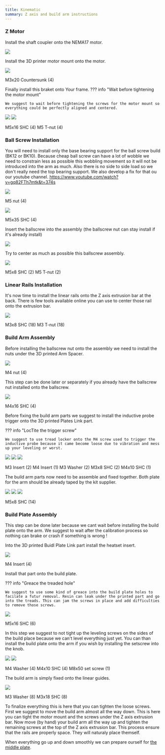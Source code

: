 ```yaml
---
title: Kinematic
summary: Z axis and build arm instructions
---
```


### Z Motor

Install the shaft coupler onto the NEMA17 motor.

![](./../images/Screenshot_6.png)

Install the 3D printer motor mount onto the motor.

![](./../images/Screenshot_7.png)

M3x20 Countersunk (4)

Finally install this braket onto Your frame.
??? info "Wait before tightening the motor mount"

    We suggest to wait before tightening the screws for the motor mount so everything could be perfectly aligned and centered.  

![](./../images/Screenshot_8.png)
![](./../images/Screenshot_9.png)

M5x16 SHC (4)
M5 T-nut (4)

### Ball Screw Installation

You will need to install only the base bearing support for the ball screw build (BK12 or BK10). Because cheap ball screw can have a lot of wobble we need to constrain less as possible this wobbling movement so it will not be introduced into the arm as much. Also there is no side to side load so we don't really need the top bearing support. We also develop a fix for that ou our youtube channel. https://www.youtube.com/watch?v=gq82FTh7mtk&t=374s

![](./../images/Screenshot_10.png)

M5 nut (4)

![](./../images/Screenshot_11.png)

M5x35 SHC (4)

Insert the ballscrew into the assembly (the ballscrew nut can stay install if it's already install)

![](./../images/Screenshot_12.png)

Try to center as much as possible this ballscrew assembly.

![](./../images/Screenshot_13.png)

M5x8 SHC (2)
M5 T-nut (2)

### Linear Rails Installation

It's now time to install the linear rails onto the Z axis extrusion bar at the back. There is few tools available online you can use to center those rail onto the extrusion bar.

![](./../images/Screenshot_14.png)

M3x8 SHC (18)
M3 T-nut (18)

### Build Arm Assembly

Before installing the ballscrew nut onto the assembly we need to install the nuts under the 3D printed Arm Spacer.

![](./../images/Screenshot_15.png)

M4 nut (4)

This step can be done later or separately if you already have the ballscrew nut installed onto the ballscrew.

![](./../images/Screenshot_16.png)

M4x16 SHC (4)

Before fixing the build arm parts we suggest to install the inductive probe trigger onto the 3D printed Plates Link part.

??? info "LocTite the trigger screw"

    We suggest to use tread locker onto the M4 screw used to trigger the inductive probe because it came become loose due to vibration and mess up your leveling or worst.  

![](./../images/Screenshot_20.png)
![](./../images/Screenshot_21.png)
![](./../images/Screenshot_22.png)

M3 Insert (2)
M4 Insert (1)
M3 Washer (2)
M3x8 SHC (2)
M4x10 SHC (1)

The build arm parts now need to be assemble and fixed together. Both plate for the arm should be already taped by the kit supplier.

![](./../images/Screenshot_17.png)
![](./../images/Screenshot_18.png)
![](./../images/Screenshot_19.png)

M5x8 SHC (14)

### Build Plate Assembly

This step can be done later because we cant wait before installing the build plate onto the arm. We suggest to wait after the calibration process so nothing can brake or crash if something is wrong !

Into the 3D printed Buidl Plate Link part install the heatset insert.

![](./../images/Screenshot_23.png)

M4 Insert (4)

Install that part onto the build plate.

??? info "Greace the treaded hole"

    We suggest to use some kind of greace into the build plate holes to facilate a futur removal. Resin can leak under the printed part and go into the treads. This can jam the screws in place and add difficulties to remove those screws. 

![](./../images/Screenshot_24.png)

M5x16 SHC (6)

In this step we suggest to not tight up the leveling screws on the sides of the build place because we can't level everything just yet. You can than install the build plate onto the arm if you wish by installing the setscrew into the knob.

![](./../images/Screenshot_25.png)
![](./../images/Screenshot_26.png)

M4 Washer (4)
M4x10 SHC (4)
M8x50 set screw (1)

The build arm is simply fixed onto the linear guides.

![](./../images/Screenshot_27.png)

M3 Washer (8)
M3x18 SHC (8)

To finalize everything this is here that you can tighten the loose screws. First we suggest to move the build arm almost all the way down. This is here you can tight the motor mount and the screws under the Z axis extrusion bar. Now move (by hand) your build arm all the way up and tighten the remaining screws at the top of the Z axis extrusion bar. This process ensure that the rails are properly space. They will naturaly place themself.

When everything go up and down smoothly we can prepare ourself for [the middle plate](./middleplate.md).